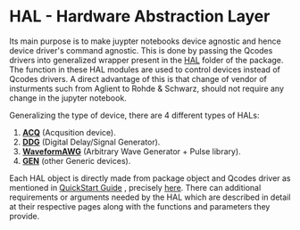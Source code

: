 # HAL - Hardware Abstraction Layer

Its main purpose is to make juypter notebooks device agnostic and hence device driver's command agnostic. This is done by passing the Qcodes drivers into generalized wrapper present in the [HAL](https://github.com/sqdlab/sqdtoolz/tree/main/sqdtoolz/HAL) folder of the package. The function in these HAL modules are used to control devices instead of Qcodes drivers. A direct advantage of this is that change of vendor of insturments such from Aglient to Rohde & Schwarz, should not require any change in the jupyter notebook.   

Generalizing the type of device, there are 4 different types of HALs:   
1. **[ACQ](./hals/ACQdocs.md)** (Acqusition device).
2. **[DDG](./hals/DDGdocs.md)** (Digital Delay/Signal Generator).
3. **[WaveformAWG](./hals/WaveAWGdocs.md)** (Arbitrary Wave Generator + Pulse library).
4. **[GEN](./hals/GENdocs.md)** (other Generic devices).
   
Each HAL object is directly made from package object and Qcodes driver as mentioned in [QuickStart Guide](./quickstart.md) , precisely [here](https://github.com/sqdlab/sqdlab.github.io/blob/master/documentation/sqdtoolz/user/quickstart.md#2creating--initialising-hal-objects). There can additional requirements or arguments needed by the HAL which are described in detail at their respective pages along with the functions and parameters they provide.
